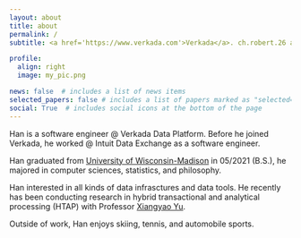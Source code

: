 ```yaml
---
layout: about
title: about
permalink: /
subtitle: <a href='https://www.verkada.com'>Verkada</a>. ch.robert.26 at gmail.com 

profile:
  align: right
  image: my_pic.png

news: false  # includes a list of news items
selected_papers: false # includes a list of papers marked as "selected={true}"
social: True  # includes social icons at the bottom of the page
---
```


Han is a software engineer @ Verkada Data Platform. Before he joined Verkada, he worked @ Intuit Data Exchange as a software engineer. 

Han graduated from [University of Wisconsin-Madison](https://www.wisc.edu) in 05/2021 (B.S.), he majored in computer sciences, statistics, and philosophy. 

Han interested in all kinds of data infrasctures and data tools. He recently has been conducting research in hybrid transactional and analytical processing (HTAP) with Professor [Xiangyao Yu](https://pages.cs.wisc.edu/~yxy/).

Outside of work, Han enjoys skiing, tennis, and automobile sports. 